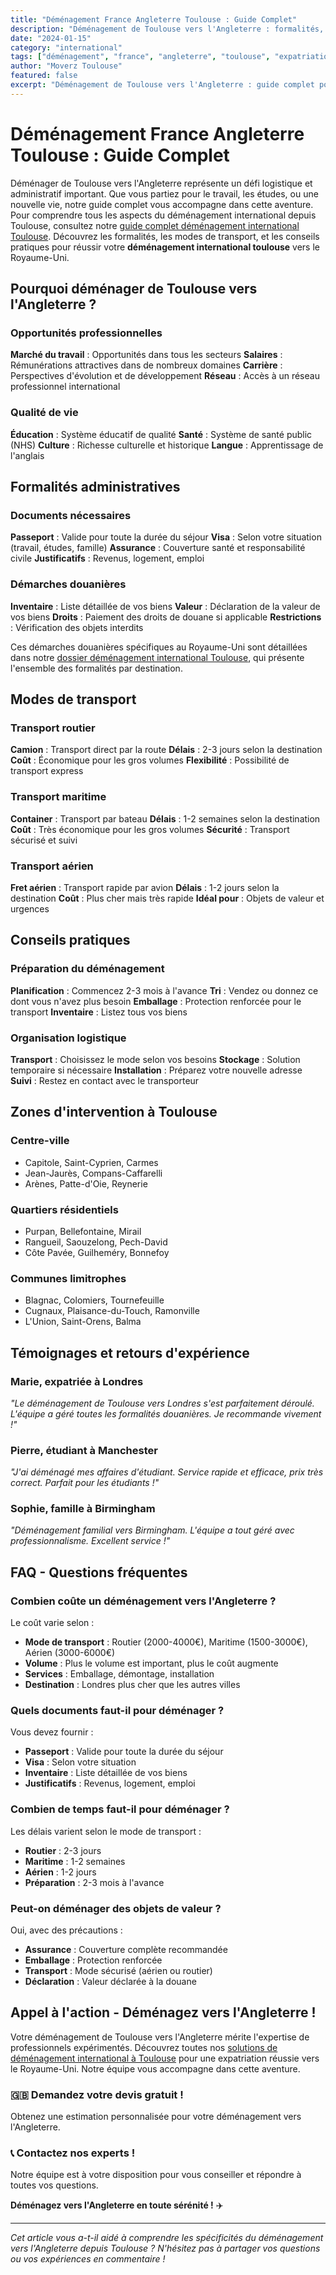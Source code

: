 ```yaml
---
title: "Déménagement France Angleterre Toulouse : Guide Complet"
description: "Déménagement de Toulouse vers l'Angleterre : formalités, transport, conseils pratiques. Guide complet pour votre expatriation au Royaume-Uni."
date: "2024-01-15"
category: "international"
tags: ["déménagement", "france", "angleterre", "toulouse", "expatriation"]
author: "Moverz Toulouse"
featured: false
excerpt: "Déménagement de Toulouse vers l'Angleterre : guide complet pour votre expatriation. Formalités, transport, conseils pratiques."
---
```


# Déménagement France Angleterre Toulouse : Guide Complet

Déménager de Toulouse vers l'Angleterre représente un défi logistique et administratif important. Que vous partiez pour le travail, les études, ou une nouvelle vie, notre guide complet vous accompagne dans cette aventure. Pour comprendre tous les aspects du déménagement international depuis Toulouse, consultez notre [guide complet déménagement international Toulouse](/blog/demenagement-international-toulouse). Découvrez les formalités, les modes de transport, et les conseils pratiques pour réussir votre **déménagement international toulouse** vers le Royaume-Uni.

## Pourquoi déménager de Toulouse vers l'Angleterre ?

### Opportunités professionnelles

**Marché du travail** : Opportunités dans tous les secteurs
**Salaires** : Rémunérations attractives dans de nombreux domaines
**Carrière** : Perspectives d'évolution et de développement
**Réseau** : Accès à un réseau professionnel international

### Qualité de vie

**Éducation** : Système éducatif de qualité
**Santé** : Système de santé public (NHS)
**Culture** : Richesse culturelle et historique
**Langue** : Apprentissage de l'anglais

## Formalités administratives

### Documents nécessaires

**Passeport** : Valide pour toute la durée du séjour
**Visa** : Selon votre situation (travail, études, famille)
**Assurance** : Couverture santé et responsabilité civile
**Justificatifs** : Revenus, logement, emploi

### Démarches douanières

**Inventaire** : Liste détaillée de vos biens
**Valeur** : Déclaration de la valeur de vos biens
**Droits** : Paiement des droits de douane si applicable
**Restrictions** : Vérification des objets interdits

Ces démarches douanières spécifiques au Royaume-Uni sont détaillées dans notre [dossier déménagement international Toulouse](/blog/demenagement-international-toulouse), qui présente l'ensemble des formalités par destination.

## Modes de transport

### Transport routier

**Camion** : Transport direct par la route
**Délais** : 2-3 jours selon la destination
**Coût** : Économique pour les gros volumes
**Flexibilité** : Possibilité de transport express

### Transport maritime

**Container** : Transport par bateau
**Délais** : 1-2 semaines selon la destination
**Coût** : Très économique pour les gros volumes
**Sécurité** : Transport sécurisé et suivi

### Transport aérien

**Fret aérien** : Transport rapide par avion
**Délais** : 1-2 jours selon la destination
**Coût** : Plus cher mais très rapide
**Idéal pour** : Objets de valeur et urgences

## Conseils pratiques

### Préparation du déménagement

**Planification** : Commencez 2-3 mois à l'avance
**Tri** : Vendez ou donnez ce dont vous n'avez plus besoin
**Emballage** : Protection renforcée pour le transport
**Inventaire** : Listez tous vos biens

### Organisation logistique

**Transport** : Choisissez le mode selon vos besoins
**Stockage** : Solution temporaire si nécessaire
**Installation** : Préparez votre nouvelle adresse
**Suivi** : Restez en contact avec le transporteur

## Zones d'intervention à Toulouse

### Centre-ville
- Capitole, Saint-Cyprien, Carmes
- Jean-Jaurès, Compans-Caffarelli
- Arènes, Patte-d'Oie, Reynerie

### Quartiers résidentiels
- Purpan, Bellefontaine, Mirail
- Rangueil, Saouzelong, Pech-David
- Côte Pavée, Guilheméry, Bonnefoy

### Communes limitrophes
- Blagnac, Colomiers, Tournefeuille
- Cugnaux, Plaisance-du-Touch, Ramonville
- L'Union, Saint-Orens, Balma

## Témoignages et retours d'expérience

### Marie, expatriée à Londres
*"Le déménagement de Toulouse vers Londres s'est parfaitement déroulé. L'équipe a géré toutes les formalités douanières. Je recommande vivement !"*

### Pierre, étudiant à Manchester
*"J'ai déménagé mes affaires d'étudiant. Service rapide et efficace, prix très correct. Parfait pour les étudiants !"*

### Sophie, famille à Birmingham
*"Déménagement familial vers Birmingham. L'équipe a tout géré avec professionnalisme. Excellent service !"*

## FAQ - Questions fréquentes

### Combien coûte un déménagement vers l'Angleterre ?

Le coût varie selon :
- **Mode de transport** : Routier (2000-4000€), Maritime (1500-3000€), Aérien (3000-6000€)
- **Volume** : Plus le volume est important, plus le coût augmente
- **Services** : Emballage, démontage, installation
- **Destination** : Londres plus cher que les autres villes

### Quels documents faut-il pour déménager ?

Vous devez fournir :
- **Passeport** : Valide pour toute la durée du séjour
- **Visa** : Selon votre situation
- **Inventaire** : Liste détaillée de vos biens
- **Justificatifs** : Revenus, logement, emploi

### Combien de temps faut-il pour déménager ?

Les délais varient selon le mode de transport :
- **Routier** : 2-3 jours
- **Maritime** : 1-2 semaines
- **Aérien** : 1-2 jours
- **Préparation** : 2-3 mois à l'avance

### Peut-on déménager des objets de valeur ?

Oui, avec des précautions :
- **Assurance** : Couverture complète recommandée
- **Emballage** : Protection renforcée
- **Transport** : Mode sécurisé (aérien ou routier)
- **Déclaration** : Valeur déclarée à la douane

## Appel à l'action - Déménagez vers l'Angleterre !

Votre déménagement de Toulouse vers l'Angleterre mérite l'expertise de professionnels expérimentés. Découvrez toutes nos [solutions de déménagement international à Toulouse](/blog/demenagement-international-toulouse) pour une expatriation réussie vers le Royaume-Uni. Notre équipe vous accompagne dans cette aventure.

### 🇬🇧 **Demandez votre devis gratuit !**

Obtenez une estimation personnalisée pour votre déménagement vers l'Angleterre.

### 📞 **Contactez nos experts !**

Notre équipe est à votre disposition pour vous conseiller et répondre à toutes vos questions.

**Déménagez vers l'Angleterre en toute sérénité !** ✈️

---

*Cet article vous a-t-il aidé à comprendre les spécificités du déménagement vers l'Angleterre depuis Toulouse ? N'hésitez pas à partager vos questions ou vos expériences en commentaire !*

